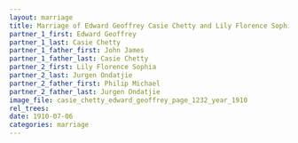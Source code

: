 ```yaml
---
layout: marriage
title: Marriage of Edward Geoffrey Casie Chetty and Lily Florence Sophia Jurgen Ondatjie
partner_1_first: Edward Geoffrey
partner_1_last: Casie Chetty
partner_1_father_first: John James
partner_1_father_last: Casie Chetty
partner_2_first: Lily Florence Sophia
partner_2_last: Jurgen Ondatjie
partner_2_father_first: Philip Michael
partner_2_father_last: Jurgen Ondatjie
image_file: casie_chetty_edward_geoffrey_page_1232_year_1910
rel_trees:
date: 1910-07-06
categories: marriage
---
```


